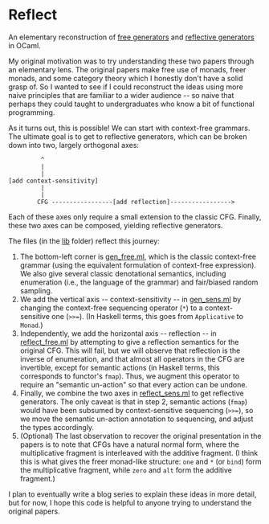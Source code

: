 # Reflect

An elementary reconstruction of [free generators](https://harrisongoldste.in/papers/oopsla22.pdf) and [reflective generators](https://harrisongoldste.in/papers/icfp23-reflective.pdf) in OCaml.

My original motivation was to try understanding these two papers through an elementary lens. The original papers make free use of monads, freer monads, and some category theory which I honestly don't have a solid grasp of. So I wanted to see if I could reconstruct the ideas using more naive principles that are familiar to a wider audience -- so naive that perhaps they could taught to undergraduates who know a bit of functional programming.

As it turns out, this is possible! We can start with context-free grammars. The ultimate goal is to get to reflective generators, which can be broken down into two, largely orthogonal axes:
```
         ^
         | 
         |
[add context-sensitivity]
         |
         |
        CFG -----------------[add reflection]-----------------> 
```
Each of these axes only require a small extension to the classic CFG.
Finally, these two axes can be composed, yielding reflective generators.

The files (in the [lib](./lib) folder) reflect this journey:
1. The bottom-left corner is [gen_free.ml](./lib/gen_free.ml), which is the classic context-free grammar (using the equivalent formulation of context-free expression). We also give several classic denotational semantics, including enumeration (i.e., the language of the grammar) and fair/biased random sampling.
2. We add the vertical axis -- context-sensitivity -- in [gen_sens.ml](./lib/gen_sens.ml) by changing the context-free sequencing operator (`*`) to a context-sensitive one (`>>=`). (In Haskell terms, this goes from `Applicative` to `Monad`.)
3. Independently, we add the horizontal axis -- reflection -- in [reflect_free.ml](./lib/gen_reflect.ml) by attempting to give a reflection semantics for the original CFG. This will fail, but we will observe that reflection is the inverse of enumeration, and that almost all operators in the CFG are invertible, except for semantic actions (in Haskell terms, this corresponds to functor's `fmap`). Thus, we augment this operator to require an "semantic un-action" so that every action can be undone.
4. Finally, we combine the two axes in [reflect_sens.ml](./lib/gen_reflect_sens.ml) to get reflective generators. The only caveat is that in step 2, semantic actions (`fmap`) would have been subsumed by context-sensitive sequencing (`>>=`), so we move the semantic un-action annotation to sequencing, and adjust the types accordingly.
5. (Optional) The last observation to recover the original presentation in the papers is to note that CFGs have a natural normal form, where the multiplicative fragment is interleaved with the additive fragment. (I think this is what gives the freer monad-like structure: `one` and `*` (or `bind`) form the multiplicative fragment, while `zero` and `alt` form the additive fragment.)

I plan to eventually write a blog series to explain these ideas in more detail, but for now, I hope this code is helpful to anyone trying to understand the original papers.